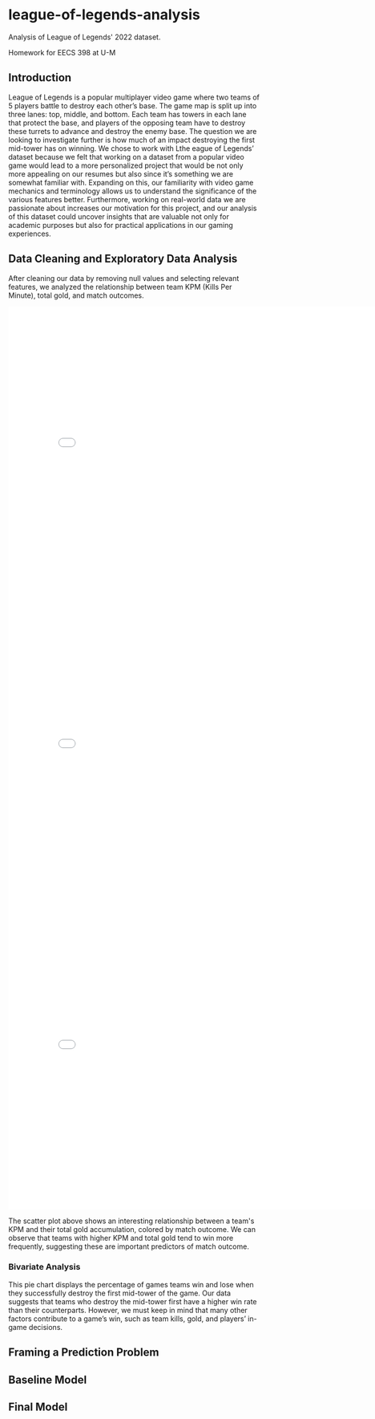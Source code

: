 # league-of-legends-analysis
Analysis of League of Legends' 2022 dataset. 

Homework for EECS 398 at U-M

## Introduction
League of Legends is a popular multiplayer video game where two teams of 5 players battle to destroy each other’s base. The game map is split up into three lanes: top, middle, and bottom. Each team has towers in each lane that protect the base, and players of the opposing team have to destroy these turrets to advance and destroy the enemy base. The question we are looking to investigate further is how much of an impact destroying the first mid-tower has on winning.
We chose to work with Lthe eague of Legends’ dataset because we felt that working on a dataset from a popular video game would lead to a more personalized project that would be not only more appealing on our resumes but also since it’s something we are somewhat familiar with. Expanding on this, our familiarity with video game mechanics and terminology allows us to understand the significance of the various features better. Furthermore, working on real-world data we are passionate about increases our motivation for this project, and our analysis of this dataset could uncover insights that are valuable not only for academic purposes but also for practical applications in our gaming experiences.

## Data Cleaning and Exploratory Data Analysis

After cleaning our data by removing null values and selecting relevant features, we analyzed the relationship between team KPM (Kills Per Minute), total gold, and match outcomes.

<iframe
  src="assets/gold-kpm-scatter.html"
  width="800"
  height="600"
  frameborder="0"
></iframe>

<iframe
  src="assets/first-tower-winrate.html"
  width="800"
  height="600"
  frameborder="0"
></iframe>

<iframe
  src="assets/scatter-plot-Total-Gold-.html"
  width="800"
  height="600"
  frameborder="0"
></iframe>

The scatter plot above shows an interesting relationship between a team's KPM and their total gold accumulation, colored by match outcome. We can observe that teams with higher KPM and total gold tend to win more frequently, suggesting these are important predictors of match outcome.

### Bivariate Analysis
This pie chart displays the percentage of games teams win and lose when they successfully destroy the first mid-tower of the game. Our data suggests that teams who destroy the mid-tower first have a higher win rate than their counterparts. However, we must keep in mind that many other factors contribute to a game’s win, such as team kills, gold, and players’ in-game decisions.


## Framing a Prediction Problem


## Baseline Model


## Final Model
